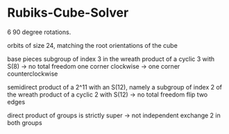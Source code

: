 # Rubiks-Cube-Solver

6 90 degree rotations.

orbits of size 24, matching the root orientations of the cube

base pieces subgroup of index 3 in the wreath product of a cyclic 3 with S(8) -> no total freedom
one corner clockwise -> one corner counterclockwise

semidirect product of a 2^11 with an S(12), namely a subgroup of index 2 of the wreath product of a cyclic 2 with S(12) -> no total freedom
flip two edges

direct product of groups is strictly super -> not independent
exchange 2 in both groups
